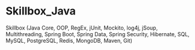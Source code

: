 # Skillbox_Java
Skillbox (Java Core, OOP, RegEx, jUnit, Mockito, log4j, jSoup, Multithreading, Spring Boot, Spring Data, Spring Security, Hibernate, SQL, MySQL, PostgreSQL, Redis, MongoDB, Maven, Git)
